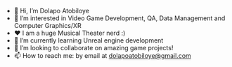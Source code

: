 - 👋 Hi, I’m Dolapo Atobiloye
- 👀 I’m interested in Video Game Development, QA, Data Management and Computer Graphics/XR
- ❤️ I am a huge Musical Theater nerd :)
- 🌱 I’m currently learning Unreal engine development 
- 💞️ I’m looking to collaborate on amazing game projects!
- 📫 How to reach me: by email at dolapoatobiloye@gmail.com

<!---
dxa6589/dxa6589 is a ✨ special ✨ repository because its `README.md` (this file) appears on your GitHub profile.
You can click the Preview link to take a look at your changes.
--->
